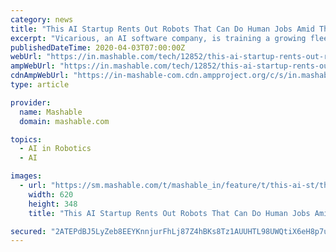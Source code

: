 ```yaml
---
category: news
title: "This AI Startup Rents Out Robots That Can Do Human Jobs Amid The Coronavirus Pandemic"
excerpt: "Vicarious, an AI software company, is training a growing fleet of industrial robots to carry out manufacturing jobs that only could only be performed by human beings until now. Their fleet is imbued with a \"layer general intelligence\" that allows them to ..."
publishedDateTime: 2020-04-03T07:00:00Z
webUrl: "https://in.mashable.com/tech/12852/this-ai-startup-rents-out-robots-that-can-do-human-jobs-amid-the-coronavirus-pandemic"
ampWebUrl: "https://in.mashable.com/tech/12852/this-ai-startup-rents-out-robots-that-can-do-human-jobs-amid-the-coronavirus-pandemic?amp=1"
cdnAmpWebUrl: "https://in-mashable-com.cdn.ampproject.org/c/s/in.mashable.com/tech/12852/this-ai-startup-rents-out-robots-that-can-do-human-jobs-amid-the-coronavirus-pandemic?amp=1"
type: article

provider:
  name: Mashable
  domain: mashable.com

topics:
  - AI in Robotics
  - AI

images:
  - url: "https://sm.mashable.com/t/mashable_in/feature/t/this-ai-st/this-ai-startup-rents-out-robots-that-can-do-human-jobs-amid_wgfw.620.jpg"
    width: 620
    height: 348
    title: "This AI Startup Rents Out Robots That Can Do Human Jobs Amid The Coronavirus Pandemic"

secured: "2ATEPdBJ5LyZeb8EEYKnnjurFhLj87Z4hBKs8Tz1AUUHTL98UWQtiX6eH8p7uH7KhxxdtcYk1ZN1PzY6I71qmGJDVKVSogTRyUlTyqn/nBhNVps4BIXW8vYYdln8Fds7j7iZwlY4p6IYOUS3584iomxHuGY0lJccuCk6N0o9kkp+IOAaWJU/T24919lZu3mDFjbxAqX+PAlo53Ch/1LoomiQqBzXwXF7MbEi46ufcMoudBTon0l0ly/qkMo4e3zKoi3dtgXhShj+KweSDJARx+K+rdn/o/Fi9n5BenhYeu6orwKANBH9mppsVsjUvNCK;d+zNa5krL8fIoHgmwZQg/g=="
---
```


